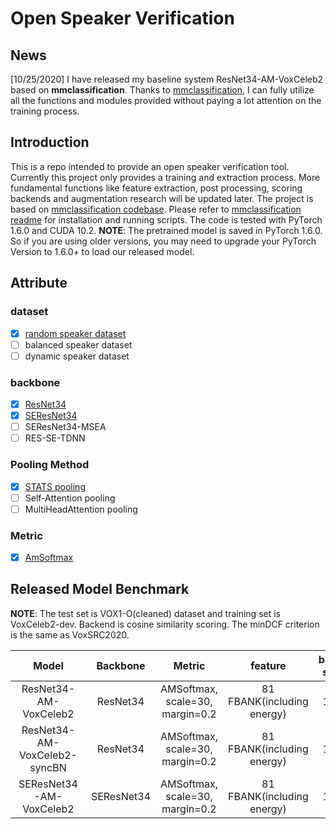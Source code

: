 
# Open Speaker Verification

## News

[10/25/2020] I have released my baseline system ResNet34-AM-VoxCeleb2 based on **mmclassification**. Thanks to [mmclassification](https://github.com/open-mmlab/mmclassification), I can fully utilize all the functions and modules provided without paying a lot attention on the training process.

## Introduction

This is a repo intended to provide an open speaker verification tool. Currently this project only provides a training and extraction process. More fundamental functions like feature extraction, post processing, scoring backends and augmentation research will be updated later.
The project is based on [mmclassification codebase](https://github.com/open-mmlab/mmclassification).
Please refer to [mmclassification  readme](README.mmclassification.md) for installation and running scripts.
The code is tested with PyTorch 1.6.0 and CUDA 10.2. **NOTE**: The pretrained model is saved in PyTorch 1.6.0. So if you are using older versions, you may need to upgrade your PyTorch Version to 1.6.0+ to load our released model.

## Attribute

### dataset

- [x] [random speaker dataset](mmcls/datasets/speaker_dataset.py)
- [ ] balanced speaker dataset
- [ ] dynamic speaker dataset

### backbone

- [x] [ResNet34](mmcls/models/backbones/resnet_cifar.py)
- [x] [SEResNet34](mmcls/models/backbones/seresnet_asv.py)
- [ ] SEResNet34-MSEA
- [ ] RES-SE-TDNN

### Pooling Method

- [x] [STATS pooling](mmcls/models/necks/STP.py)
- [ ] Self-Attention pooling
- [ ] MultiHeadAttention pooling

### Metric

- [x] [AmSoftmax](mmcls/models/heads/am_head.py)

## Released Model Benchmark

**NOTE**: The test set is VOX1-O(cleaned) dataset and training set is VoxCeleb2-dev. Backend is cosine similarity scoring. The minDCF criterion is the same as  VoxSRC2020.

| Model | Backbone          | Metric | feature | batch size | config | raw EER | raw DCF | checkpoint |
|:---------:|:-----------------:|:------------:|:------------:|:------------:|:------------:|--------------|:------------:|--------------|
| ResNet34-AM-VoxCeleb2 | ResNet34       | AMSoftmax, scale=30, margin=0.2 | 81 FBANK(including energy) | 128 | [conf](configs/asv/classifier/vox2_resnet34_b128x4.py) | 1.207 | 0.0738 | [ckpt](https://drive.google.com/file/d/1d5cJQsLNUrZ3-IIiBPI8l-7W7G_jqKV8/view?usp=sharing) |
| ResNet34-AM-VoxCeleb2-syncBN | ResNet34 | AMSoftmax, scale=30, margin=0.2 | 81 FBANK(including energy) | 128 | [conf](configs/asv/classifier/vox2_resnet34_b128x4_syncBN.py) | 1.196 | 0.0791 | [ckpt](https://drive.google.com/file/d/1rJ9tMGU4OVXQwF66e0Z-0scDc9MmipHo/view?usp=sharing) |
| SEResNet34-AM-VoxCeleb2 | SEResNet34 | AMSoftmax, scale=30, margin=0.2 | 81 FBANK(including energy) | 100 | [conf](configs/asv/classifier/vox2_seresnet34_b100x4.py) | 1.121 | 0.0771 | [ckpt](https://drive.google.com/file/d/1jPIDDNnv_IY5rR5CUA6bqSiw-dSAP_oM/view?usp=sharing) |